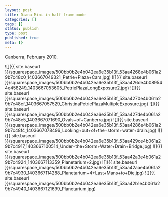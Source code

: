```yaml
---
layout: post
title: Diana Mini in half frame mode
categories: []
tags: []
status: publish
type: post
published: true
meta: {}
---
```


Canberra, February 2010.

![]({{ site.baseurl }}/squarespace_images/500bb0b2e4b042ea6e35b13f_53aa4268e4b061a29b7c48c0_1403667049321_Petrie+Plaza+Cars.jpg)
![]({{ site.baseurl }}/squarespace_images/500bb0b2e4b042ea6e35b13f_53aa426de4b089544e458249_1403667053605_PetriePlazaLongExposure2.jpg)
![]({{ site.baseurl }}/squarespace_images/500bb0b2e4b042ea6e35b13f_53aa4270e4b061a29b7c48cf_1403667057529_ChristinaPetriePlazaMultipleExposure.jpg)
![]({{ site.baseurl }}/squarespace_images/500bb0b2e4b042ea6e35b13f_53aa427de4b061a29b7c48e5_1403667071690_Ovals+of+Canberra.jpg)
![]({{ site.baseurl }}/squarespace_images/500bb0b2e4b042ea6e35b13f_53aa4286e4b061a29b7c48f4_1403667078496_Looking+out+of+the+storm+water+drain.jpg)
![]({{ site.baseurl }}/squarespace_images/500bb0b2e4b042ea6e35b13f_53aa429ce4b061a29b7c4917_1403667100514_Under+the+Storm+Water+Drain+Bridge.jpg)
![]({{ site.baseurl }}/squarespace_images/500bb0b2e4b042ea6e35b13f_53aa42a3e4b061a29b7c4924_1403667113359_Planetarium+2.jpg)
![]({{ site.baseurl }}/squarespace_images/500bb0b2e4b042ea6e35b13f_53aa42aae4b061a29b7c4930_1403667114288_Planetarium+4+Last+Mans+to+Die.jpg)
![]({{ site.baseurl }}/squarespace_images/500bb0b2e4b042ea6e35b13f_53aa42b1e4b061a29b7c4940_1403667121699_Planetarium.jpg)
